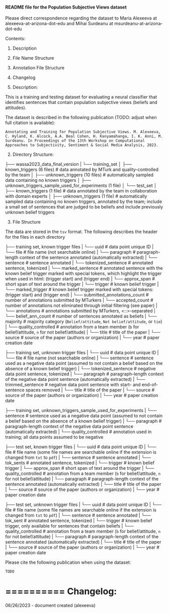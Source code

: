 #### README file for the Population Subjective Views dataset

Please direct correspondence regarding the dataset to Maria Alexeeva at alexeeva-at-arizona-dot-edu and Mihai Surdeanu at msurdeanu-at-arizona-dot-edu

Contents:

1. Description
2. File Name Structure
3. Annotation File Structure
4. Changelog


1. Description:

This is a training and testing dataset for evaluating a neural classifier that identifies sentences that contain population subjective views (beliefs and attitudes).

The dataset is described in the following publication (TODO: adjust when full citation is available):
```
Annotating and Training for Population Subjective Views. M. Alexeeva, C. Hyland, K. Alcock, A.A. Beal Cohen, H. Kanyamahanga, I. K. Anni, M. Surdeanu. In Proceedings of the 13th Workshop on Computational Approaches to Subjectivity, Sentiment & Social Media Analysis, 2023.
```

2. Directory Structure:

├── wassa2023_data_final_version
|   └── training_set
│        ├── known_triggers (6 files) # data annotated by MTurk and quality-controlled by the team
│        ├── unknown_triggers (10 files) # automatically sampled data containing no known triggers
│        ├── unknown_triggers_sample_used_for_experiments (1 file)
│   └── test_set
│        ├── known_triggers (1 file) # data annotated by the team in collaboration with domain experts
│        ├── unknown_triggers (1 file) # automatically sampled data containing no known triggers, annotated by the team; include a small set of sentences that are judged to be beliefs and include previously unknown belief triggers


3. File Structure

The data are stored in the `tsv` format. The following describes the header for the files in each directory

├── training set, known trigger files
|   └── uuid                          # data point unique ID
|   └── file                          # file name (not searchable online)
|   └── paragraph                     # paragraph-length context of the sentence annotated (automatically extracted)
|   └── sentence                      # sentence annotated
|   └── tokenized_sentence            # annotated sentence, tokenized
|   └── marked_sentence               # annotated sentence with the known belief trigger marked with special tokens, which highlight the trigger when used in html: <marked> (trigger start) and </marked> (trigger end)
|   └── approx_span                   # short span of text around the trigger
|   └── trigger                       # known belief trigger
|   └── marked_trigger                # known belief trigger marked with special tokens: <marked> (trigger start) and </marked> (trigger end)
|   └── submitted_annotations_count   # number of annotations submitted by MTurkers
|   └── accepted_count                # number of annotations not eliminated through initial filtering (see paper)
|   └── annotations                   # annotations submitted by MTurkers, <::>-separated
|   └── belief_ann_count              # number of sentences annotated as beliefs
|   └── majority                      # majority category (`Belief/attitude`, `Not belief/attitude`, or `tie`)
|   └── quality_controlled            # annotation from a team member (`b` for belief/attitude, `n` for not belief/attitude)
|   └── title                         # title of the paper
|   └── source                        # source of the paper (authors or organization)
|   └── year                          # paper creation date

├── training set, unknown trigger files
|   └── uuid                          # data point unique ID
|   └── file                          # file name (not searchable online)
|   └── sentence                      # sentence used as a negative data point (assumed to not contain a belief based on the absence of a known belief trigger)
|   └── tokenized_sentence            # negative data point sentence, tokenized
|   └── paragraph                     # paragraph-length context of the negative data point sentence (automatically extracted)
|   └── trimmed_sentence              # negative data point sentence with start- and end-of-sentence spaces removed
|   └── title                         # title of the paper
|   └── source                        # source of the paper (authors or organization)
|   └── year                          # paper creation date

├── training set, unknown_triggers_sample_used_for_experiments
|   └── sentence                      # sentence used as a negative data point (assumed to not contain a belief based on the absence of a known belief trigger)
|   └── paragraph                     # paragraph-length context of the negative data point sentence (automatically extracted)
|   └── quality_controlled            # annotation used in training; all data points assumed to be negative

├── test set, known trigger files
|   └── uuid                          # data point unique ID
|   └── file                          # file name (some file names are searchable online if the extension is changed from `txt` to `pdf`)
|   └── sentence                      # sentence annotated
|   └── tok_sents                     # annotated sentence, tokenized
|   └── trigger                       # known belief trigger
|   └── approx_span                   # short span of text around the trigger
|   └── quality_controlled            # annotation from a team member (`b` for belief/attitude, `n` for not belief/attitude)
|   └── paragraph                     # paragraph-length context of the sentence annotated (automatically extracted)
|   └── title                         # title of the paper
|   └── source                        # source of the paper (authors or organization)
|   └── year                          # paper creation date


├── test set, unknown trigger files
|   └── uuid                          # data point unique ID
|   └── file                          # file name (some file names are searchable online if the extension is changed from `txt` to `pdf`)
|   └── sentence                      # sentence annotated
|   └── tok_sent                      # annotated sentence, tokenized
|   └── trigger                       # known belief trigger, only available for sentences that contain beliefs
|   └── quality_controlled            # annotation from a team member (`b` for belief/attitude, `n` for not belief/attitude)
|   └── paragraph                     # paragraph-length context of the sentence annotated (automatically extracted)
|   └── title                         # title of the paper
|   └── source                        # source of the paper (authors or organization)
|   └── year                          # paper creation date


Please cite the following publication when using the dataset:

```
TODO
```

==========
Changelog:
==========

06/26/2023 - document created (alexeeva)
